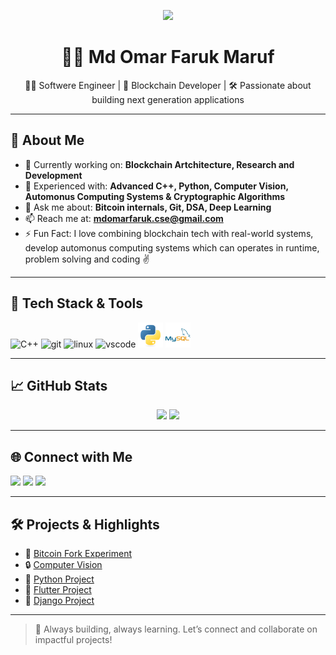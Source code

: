 <!-- Profile Header Banner -->
<p align="center">
  <img src="https://capsule-render.vercel.app/api?type=waving&height=200&color=gradient&text=Hi!%20I'm%20Omar&fontAlignY=40&animation=fadeIn"/>
</p>
<!-- Intro -->
<h1 align="center">👨‍💻 Md Omar Faruk Maruf</h1>
<p align="center"> 👨‍💻 Softwere Engineer | 💼 Blockchain Developer | 🛠️ Passionate about building next generation applications</p>

---

## 🧠 About Me

- 🔭 Currently working on: **Blockchain Artchitecture, Research and Development**
- 🌱 Experienced with: **Advanced C++, Python, Computer Vision, Automonus Computing Systems & Cryptographic Algorithms**
- 💬 Ask me about: **Bitcoin internals, Git, DSA, Deep Learning**
- 📫 Reach me at: **mdomarfaruk.cse@gmail.com**
- ⚡ Fun Fact: I love combining blockchain tech with real-world systems, develop automonus computing systems which can operates in runtime, problem solving and coding ✌️

---

## 🚀 Tech Stack & Tools

<p align="left">
  <img src="https://cdn.jsdelivr.net/gh/devicons/devicon/icons/cplusplus/cplusplus-original.svg" alt="C++" width="40" height="40"/>
  <img src="https://cdn.jsdelivr.net/gh/devicons/devicon/icons/git/git-original.svg" alt="git" width="40" height="40"/>
  <img src="https://cdn.jsdelivr.net/gh/devicons/devicon/icons/linux/linux-original.svg" alt="linux" width="40" height="40"/>
  <img src="https://cdn.jsdelivr.net/gh/devicons/devicon/icons/vscode/vscode-original.svg" alt="vscode" width="40" height="40"/>
  <img src="https://github.com/devicons/devicon/blob/v2.16.0/icons/python/python-original.svg" alt="python" width="40" height="40"/>
  <img src="https://github.com/devicons/devicon/blob/v2.16.0/icons/mysql/mysql-original-wordmark.svg" alt="mysql" width="40" height="40"/>
</p>

---

## 📈 GitHub Stats

<p align="center">
  <img src="https://github-readme-stats.vercel.app/api?username=OmarFarukMaruf&show_icons=true&theme=radical" width="48%"/>
  <img src="https://github-readme-streak-stats.herokuapp.com/?user=OmarFarukMaruf&theme=radical" width="48%"/>
</p>

---

## 🌐 Connect with Me

<p align="left">
  <a href="mailto:mdomarfaruk.cse@gmail.com"><img src="https://img.shields.io/badge/email-%23EA4335.svg?&style=for-the-badge&logo=gmail&logoColor=white"/></a>
  <a href="https://www.linkedin.com/in/omar-faruk-maruf"><img src="https://img.shields.io/badge/LinkedIn-%230077B5.svg?&style=for-the-badge&logo=linkedin&logoColor=white"/></a>
  <a href="https://www.instagram.com/omar_faruk_maruf/"><img src="https://img.shields.io/badge/Instagram-%23E4405F.svg?&style=for-the-badge&logo=instagram&logoColor=white"/></a>
</p>

---

## 🛠️ Projects & Highlights

- 🔗 [Bitcoin Fork Experiment](https://github.com/omarSmcLabs/smcbitcoin_v24)
- 🔒 [Computer Vision](https://github.com/OmarFarukMaruf/SmartPhone_and_its_CameraArea_Detection)
- 📘 [Python Project](https://github.com/OmarFarukMaruf/Online-buy-Python)
- 📘 [Flutter Project](https://github.com/OmarFarukMaruf/Flutter_helpmate_app)
- 📘 [Django Project](https://github.com/OmarFarukMaruf/Django-GreateShopping-ecommerce-website)

---

> 🎯 Always building, always learning. Let’s connect and collaborate on impactful projects!
